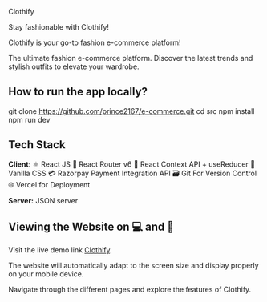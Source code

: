 
Clothify

Stay fashionable with Clothify! 

Clothify is your go-to fashion e-commerce platform!

The ultimate fashion e-commerce platform. Discover the latest trends and stylish outfits to elevate your wardrobe. 


## How to run the app locally?

  git clone https://github.com/prince2167/e-commerce.git
  cd  src
  npm install
  npm run dev


## Tech Stack

**Client:** ⚛️ React JS
🚦 React Router v6
🔄 React Context API + useReducer
🎨 Vanilla CSS
💳 Razorpay Payment Integration API
🗃️ Git For Version Control
🌐 Vercel for Deployment

**Server:** JSON server


## Viewing the Website on 💻 and 📱

Visit the live demo link [Clothify](https://prince-clothify.vercel.app/).

The website will automatically adapt to the screen size and display properly on your mobile device.

Navigate through the different pages and explore the features of Clothify.
